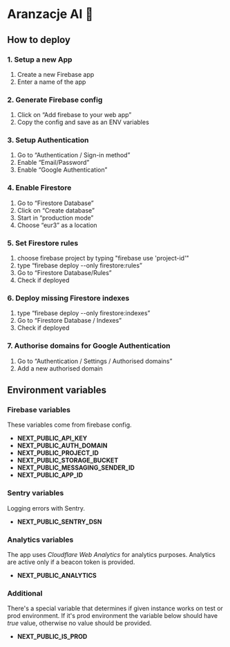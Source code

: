 # Aranzacje AI 🤖

## How to deploy

### 1. Setup a new App

1.  Create a new Firebase app
2.  Enter a name of the app

### 2. Generate Firebase config

1.  Click on “Add firebase to your web app”
2.  Copy the config and save as an ENV variables

### 3. Setup Authentication

1.  Go to “Authentication / Sign-in method”
2.  Enable “Email/Password”
3.  Enable “Google Authentication”

### 4. Enable Firestore

1.  Go to “Firestore Database”
2.  Click on “Create database”
3.  Start in “production mode”
4.  Choose “eur3” as a location

### 5. Set Firestore rules

1.  choose firebase project by typing "firebase use 'project-id'"
2.  type “firebase deploy --only firestore:rules”
3.  Go to “Firestore Database/Rules”
4.  Check if deployed

### 6. Deploy missing Firestore indexes

1.  type “firebase deploy --only firestore:indexes”
2.  Go to “Firestore Database / Indexes”
3.  Check if deployed

### 7. Authorise domains for Google Authentication

1.  Go to “Authentication / Settings / Authorised domains”
2.  Add a new authorised domain

## Environment variables

### Firebase variables

These variables come from firebase config.

- **NEXT_PUBLIC_API_KEY**
- **NEXT_PUBLIC_AUTH_DOMAIN**
- **NEXT_PUBLIC_PROJECT_ID**
- **NEXT_PUBLIC_STORAGE_BUCKET**
- **NEXT_PUBLIC_MESSAGING_SENDER_ID**
- **NEXT_PUBLIC_APP_ID**

### Sentry variables

Logging errors with Sentry.

- **NEXT_PUBLIC_SENTRY_DSN**

### Analytics variables

The app uses _Cloudflare Web Analytics_ for analytics purposes. Analytics are active only if a beacon token is provided.

- **NEXT_PUBLIC_ANALYTICS**

### Additional

There's a special variable that determines if given instance works on test or prod environment. If it's prod environment the variable below should have _true_ value, otherwise no value should be provided.

- **NEXT_PUBLIC_IS_PROD**
